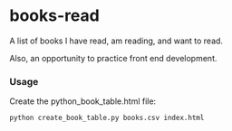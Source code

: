 # books-read

A list of books I have read, am reading, and want to read.

Also, an opportunity to practice front end development.

### Usage

Create the python_book_table.html file:
```
python create_book_table.py books.csv index.html
```
